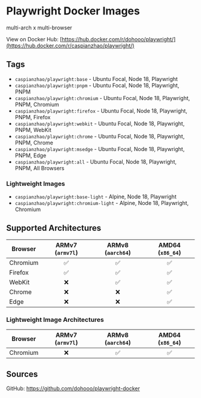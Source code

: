 # Playwright Docker Images

multi-arch x multi-browser

View on Docker Hub: [https://hub.docker.com/r/dohooo/playwright/](https://hub.docker.com/r/caspianzhao/playwright/)

## Tags

- `caspianzhao/playwright:base` - Ubuntu Focal, Node 18, Playwright
- `caspianzhao/playwright:pnpm` - Ubuntu Focal, Node 18, Playwright, PNPM
- `caspianzhao/playwright:chromium` - Ubuntu Focal, Node 18, Playwright, PNPM, Chromium
- `caspianzhao/playwright:firefox` - Ubuntu Focal, Node 18, Playwright, PNPM, Firefox
- `caspianzhao/playwright:webkit` - Ubuntu Focal, Node 18, Playwright, PNPM, WebKit
- `caspianzhao/playwright:chrome` - Ubuntu Focal, Node 18, Playwright, PNPM, Chrome
- `caspianzhao/playwright:msedge` - Ubuntu Focal, Node 18, Playwright, PNPM, Edge
- `caspianzhao/playwright:all` - Ubuntu Focal, Node 18, Playwright, PNPM, All Browsers

### Lightweight Images

- `caspianzhao/playwright:base-light` - Alpine, Node 18, Playwright
- `caspianzhao/playwright:chromium-light` - Alpine, Node 18, Playwright, Chromium

## Supported Architectures

| Browser  | ARMv7 (`armv7l`) | ARMv8 (`aarch64`) | AMD64 (`x86_64`) |
| -------- | :--------------: | :---------------: | :--------------: |
| Chromium |        ✅         |         ✅         |        ✅         |
| Firefox  |        ✅         |         ✅         |        ✅         |
| WebKit   |        ❌         |         ✅         |        ✅         |
| Chrome   |        ❌         |         ❌         |        ✅         |
| Edge     |        ❌         |         ❌         |        ✅         |

### Lightweight Image Architectures

| Browser  | ARMv7 (`armv7l`) | ARMv8 (`aarch64`) | AMD64 (`x86_64`) |
| -------- | :--------------: | :---------------: | :--------------: |
| Chromium |        ❌         |         ✅         |        ✅         |

## Sources

GitHub: <https://github.com/dohooo/playwright-docker>
